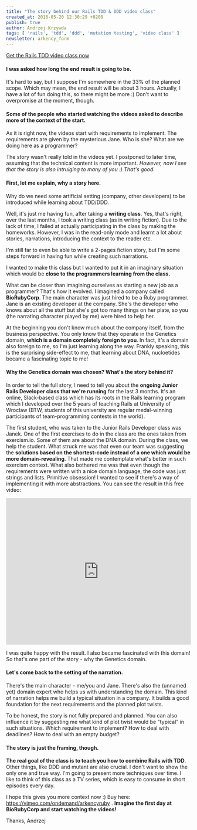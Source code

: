 ```yaml
---
title: "The story behind our Rails TDD & DDD video class"
created_at: 2016-05-20 12:30:29 +0200
publish: true
author: Andrzej Krzywda
tags: [ 'rails', 'tdd', 'ddd', 'mutation testing', 'video class' ]
newsletter: arkency_form
---
```


[Get the Rails TDD video class now](https://vimeo.com/ondemand/arkencyruby)

#### I was asked how long the end result is going to be.

It's hard to say, but I suppose I'm somewhere in the 33% of the planned scope. Which may mean, the end result will be about 3 hours. Actually, I have a lot of fun doing this, so there might be more :) Don't want to overpromise at the moment, though.

<!-- more -->

#### Some of the people who started watching the videos asked to describe more of the context of the start. 

As it is right now, the videos start with requirements to implement. The requirements are given by the mysterious Jane. Who is she? What are we doing here as a programmer?

The story wasn't really told in the videos yet. I postponed to later time, assuming that the technical content is more important. _However, now I see that the story is also intruiging to many of you :) That's good._

#### First, let me explain, why a story here.

Why do we need some artificial setting (company, other developers) to be introduced while learning about TDD/DDD.

Well, it's just me having fun, after taking a **writing class**. Yes, that's right, over the last months, I took a writing class (as in writing fiction). Due to the lack of time, I failed at actually participating in the class by making the homeworks. However, I was in the read-only mode and learnt a lot about stories, narrations, introducing the context to the reader etc. 

I'm still far to even be able to write a 2-pages fiction story, but I'm some steps forward in having fun while creating such narrations.

I wanted to make this class but I wanted to put it in an imaginary situation which would be **close to the programmers learning from the class.**

What can be closer than imagining ourselves as starting a new job as a programmer? That's how it evolved. I imagined a company called **BioRubyCorp**. The main character was just hired to be a Ruby programmer. Jane is an existing developer at the company. She's the developer who knows about all the stuff but she's got too many things on her plate, so you (the narrating character played by me) were hired to help her.

At the beginning you don't know much about the company itself, from the business perspective. You only know that they operate in the Genetics domain, **which is a domain completely foreign to you**. In fact, it's a domain also foreign to me, so I'm just learning along the way. Frankly speaking, this is the surprising side-effect to me, that learning about DNA, nucloetides became a fascinating topic to me!

#### Why the Genetics domain was chosen? What's the story behind it?

In order to tell the full story, I need to tell you about the **ongoing Junior Rails Developer class that we're running** for the last 3 months. It's an online, Slack-based class which has its roots in the Rails learning program which I developed over the 5 years of teaching Rails at University of Wroclaw (BTW, students of this university are regular medal-winning participants of team-programming contests in the world).

The first student, who was taken to the Junior Rails Developer class was Janek. One of the first exercises to do in the class are the ones taken from exercism.io. Some of them are about the DNA domain. 
During the class, we help the student. What struck me was that even our team was suggesting the **solutions based on the shortest-code instead of a one which would be more domain-revealing**. That made me contemplate what's better in such exercism context.
What also bothered me was that even though the requirements were written with a nice domain language, the code was just strings and lists. Primitive obsession!
I wanted to see if there's a way of implementing it with more abstractions. You can see the result in this free video:

<iframe style="width:100%; height: 400px;" src="https://www.youtube.com/embed/h5UF4LkGBSk?rel=0&amp;showinfo=0" frameborder="0" allowfullscreen></iframe>

I was quite happy with the result. I also became fascinated with this domain! So that's one part of the story - why the Genetics domain.

#### Let's come back to the setting of the narration.

There's the main character - me/you and Jane. There's also the (unnamed yet) domain expert who helps us with understanding the domain. This kind of narration helps me build a typical situation in a company. It builds a good foundation for the next requirements and the planned plot twists. 

To be honest, the story is not fully prepared and planned. You can also influence it by suggesting me what kind of plot twist would be "typical" in such situations. Which requirement to implement? How to deal with deadlines? How to deal with an empty budget?

#### The story is just the framing, though. 

**The real goal of the class is to teach you how to combine Rails with TDD**. Other things, like DDD and mutant are also crucial. I don't want to show the only one and true way. I'm going to present more techniques over time. I like to think of this class as a TV series, which is easy to consume in short episodes every day.

I hope this gives you more context now :) Buy here: https://vimeo.com/ondemand/arkencyruby .
**Imagine the first day at BioRubyCorp and start watching the videos!**

Thanks,
Andrzej
